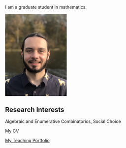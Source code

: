 I am a graduate student in mathematics. 

<img src="Dan.jpeg" alt="Daniel" width="200"/>

## Research Interests
Algebraic and Enumerative Combinatorics, Social Choice

[My CV](CV.pdf)

[My Teaching Portfolio](TeachingPortfolio_2021.pdf)
